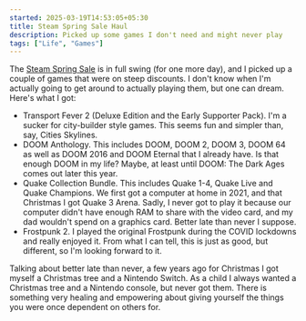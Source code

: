```yaml
---
started: 2025-03-19T14:53:05+05:30
title: Steam Spring Sale Haul
description: Picked up some games I don't need and might never play
tags: ["Life", "Games"]
---
```


The [Steam Spring
Sale](https://store.steampowered.com/news/app/593110/view/520833241446351891) is
in full swing (for one more day), and I picked up a couple of games that were on
steep discounts. I don't know when I'm actually going to get around to actually
playing them, but one can dream. Here's what I got:

- Transport Fever 2 (Deluxe Edition and the Early Supporter Pack). I'm a
  sucker for city-builder style games. This seems fun and simpler than, say,
  Cities Skylines.
- DOOM Anthology. This includes DOOM, DOOM 2, DOOM 3, DOOM 64 as well as DOOM
  2016 and DOOM Eternal that I already have. Is that enough DOOM in my life?
  Maybe, at least until DOOM: The Dark Ages comes out later this year.
- Quake Collection Bundle. This includes Quake 1-4, Quake Live and Quake
  Champions. We first got a computer at home in 2021, and that Christmas I got
  Quake 3 Arena. Sadly, I never got to play it because our computer didn't have
  enough RAM to share with the video card, and my dad wouldn't spend on a
  graphics card. Better late than never I suppose.
- Frostpunk 2. I played the original Frostpunk during the COVID lockdowns and
  really enjoyed it. From what I can tell, this is just as good, but different,
  so I'm looking forward to it.
  
Talking about better late than never, a few years ago for Christmas I got myself
a Christmas tree and a Nintendo Switch. As a child I always wanted a Christmas
tree and a Nintendo console, but never got them. There is something very healing
and empowering about giving yourself the things you were once dependent on
others for.
